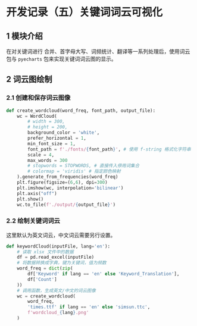 # 开发记录（五）关键词词云可视化



## 1 模块介绍

在对关键词进行 合并、首字母大写、词频统计、翻译等一系列处理后，使用词云包与 `pyecharts` 包来实现关键词词云图的显示。



## 2 词云图绘制

### 2.1 创建和保存词云图像

```python
def create_wordcloud(word_freq, font_path, output_file):
    wc = WordCloud(
        # width = 300,
        # height = 200,
        background_color = 'white', 
        prefer_horizontal = 1, 
        min_font_size = 1,
        font_path = f'./fonts/{font_path}', # 使用 f-string 格式化字符串
        scale = 4,
        max_words = 300
        # stopwords = STOPWORDS, # 直接传入停用词集合
        # colormap = 'viridis' # 指定颜色映射
    ).generate_from_frequencies(word_freq)
    plt.figure(figsize=(6,6), dpi=300)
    plt.imshow(wc, interpolation='bilinear')
    plt.axis("off")
    plt.show()
    wc.to_file(f'./output/{output_file}')
```



### 2.2 绘制关键词词云

这里默认为英文词云，中文词云需要另行设置。

```python
def keywordCloud(inputFile, lang='en'):
    # 读取 xlsx 文件中的数据
    df = pd.read_excel(inputFile)
    # 将数据转换成字典，键为关键词，值为频数
    word_freq = dict(zip(
        df['Keyword' if lang == 'en' else 'Keyword_Translation'],
        df['Count']
    ))
    # 调用函数，生成英文/中文的词云图像
    wc = create_wordcloud(
        word_freq,
        'times.ttf' if lang == 'en' else 'simsun.ttc',
        f'wordcloud_{lang}.png'
    )
```



